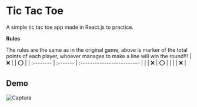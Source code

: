 
# Tic Tac Toe 

A simple tic tac toe app made in React.js to practice.




**Rules**

The rules are the same as in the original game, above is marker of the total points
of each player, whoever manages to make a line will win the round!!!
| ❌ |  | ⭕ |
| :-------- | :------- | :------------------------- |
| | ❌ | ⭕ |
| |  | ❌ |



## Demo

![Captura](https://user-images.githubusercontent.com/96957385/176927617-795663ad-2be2-4301-84ac-bd0aa5f80461.PNG)
